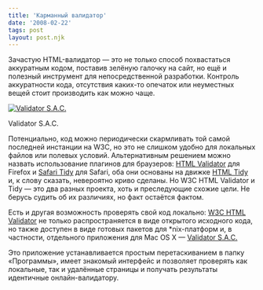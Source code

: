 ```yaml
---
title: 'Карманный валидатор'
date: '2008-02-22'
tags: post
layout: post.njk
---
```


Зачастую HTML-валидатор — это не только способ похвастаться аккуратным кодом, поставив зелёную галочку на сайт, но ещё и полезный инструмент для непосредственной разработки. Контроль аккуратности кода, отсутствия каких-то опечаток или неуместных вещей стоит производить как можно чаще.

[![Validator S.A.C.](/pro/2008/02/pocket-validator/validator-t.png)](/pro/2008/02/pocket-validator/validator.png)

Validator S.A.C.

Потенциально, код можно периодически скармливать той самой последней инстанции на W3C, но это не слишком удобно для локальных файлов или полевых условий. Альтернативным решением можно назвать использование плагинов для браузеров: [HTML Validator](http://users.skynet.be/mgueury/mozilla/) для Firefox и [Safari Tidy](http://zappatic.net/safaritidy/) для Safari, оба они основаны на движке [HTML Tidy](http://tidy.sourceforge.net/) и, к слову сказать, невероятно криво сделаны. Но W3C HTML Validator и Tidy — это два разных проекта, хоть и преследующие схожие цели. Не берусь судить об их различиях, но факт остаётся фактом.

Есть и другая возможность проверять свой код локально: [W3C HTML Validator](http://validator.w3.org/source/) не только распространяется в виде открытого исходного кода, но также доступен в виде готовых пакетов для \*nix-платформ и, в частности, отдельного приложения для Mac OS X — [Validator S.A.C.](http://habilis.net/validator-sac/)

Это приложение устанавливается простым перетаскиванием в папку «Программы», имеет знакомый интерфейс и позволяет проверять как локальные, так и удалённые страницы и получать результаты идентичные онлайн-валидатору.
